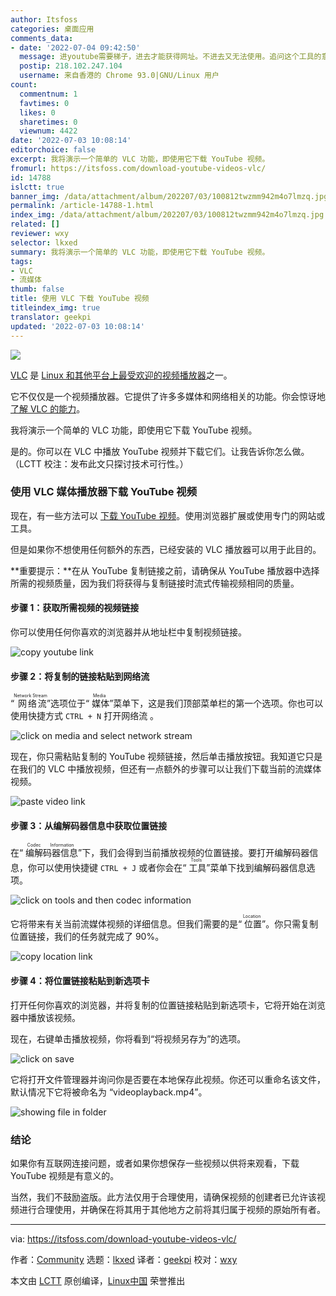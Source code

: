 ```yaml
---
author: Itsfoss
categories: 桌面应用
comments_data:
- date: '2022-07-04 09:42:50'
  message: 进youtube需要梯子，进去才能获得网址。不进去又无法使用。追问这个工具的意义
  postip: 218.102.247.104
  username: 来自香港的 Chrome 93.0|GNU/Linux 用户
count:
  commentnum: 1
  favtimes: 0
  likes: 0
  sharetimes: 0
  viewnum: 4422
date: '2022-07-03 10:08:14'
editorchoice: false
excerpt: 我将演示一个简单的 VLC 功能，即使用它下载 YouTube 视频。
fromurl: https://itsfoss.com/download-youtube-videos-vlc/
id: 14788
islctt: true
banner_img: /data/attachment/album/202207/03/100812twzmm942m4o7lmzq.jpg
permalink: /article-14788-1.html
index_img: /data/attachment/album/202207/03/100812twzmm942m4o7lmzq.jpg.thumb.jpg
related: []
reviewer: wxy
selector: lkxed
summary: 我将演示一个简单的 VLC 功能，即使用它下载 YouTube 视频。
tags:
- VLC
- 流媒体
thumb: false
title: 使用 VLC 下载 YouTube 视频
titleindex_img: true
translator: geekpi
updated: '2022-07-03 10:08:14'
---
```


![](/data/attachment/album/202207/03/100812twzmm942m4o7lmzq.jpg)


[VLC](https://www.videolan.org/vlc/) 是 [Linux 和其他平台上最受欢迎的视频播放器](https://itsfoss.com/video-players-linux/)之一。


它不仅仅是一个视频播放器。它提供了许多多媒体和网络相关的功能。你会惊讶地 [了解 VLC 的能力](https://itsfoss.com/vlc-pro-tricks-linux/)。


我将演示一个简单的 VLC 功能，即使用它下载 YouTube 视频。


是的。你可以在 VLC 中播放 YouTube 视频并下载它们。让我告诉你怎么做。（LCTT 校注：发布此文只探讨技术可行性。）


### 使用 VLC 媒体播放器下载 YouTube 视频


现在，有一些方法可以 [下载 YouTube 视频](https://itsfoss.com/download-youtube-videos-ubuntu/)。使用浏览器扩展或使用专门的网站或工具。


但是如果你不想使用任何额外的东西，已经安装的 VLC 播放器可以用于此目的。


\*\*重要提示：\*\*在从 YouTube 复制链接之前，请确保从 YouTube 播放器中选择所需的视频质量，因为我们将获得与复制链接时流式传输视频相同的质量。


#### 步骤 1：获取所需视频的视频链接


你可以使用任何你喜欢的浏览器并从地址栏中复制视频链接。


![copy youtube link](/data/attachment/album/202207/03/100814rl88u1u3ks6168hz.jpg)


#### 步骤 2：将复制的链接粘贴到网络流


“<ruby> 网络流 <rt>  Network Stream </rt></ruby>”选项位于“<ruby> 媒体 <rt>  Media </rt></ruby>”菜单下，这是我们顶部菜单栏的第一个选项。你也可以使用快捷方式 `CTRL + N` 打开网络流 。


![click on media and select network stream](/data/attachment/album/202207/03/100814lo19qq33d3e3ebe1.png)


现在，你只需粘贴复制的 YouTube 视频链接，然后单击播放按钮。我知道它只是在我们的 VLC 中播放视频，但还有一点额外的步骤可以让我们下载当前的流媒体视频。


![paste video link](/data/attachment/album/202207/03/100815qc7h1hbowl1hhf7l.png)


#### 步骤 3：从编解码器信息中获取位置链接


在“<ruby> 编解码器信息 <rt>  Codec Information </rt></ruby>”下，我们会得到当前播放视频的位置链接。要打开编解码器信息，你可以使用快捷键 `CTRL + J` 或者你会在“<ruby> 工具 <rt>  Tools </rt></ruby>”菜单下找到编解码器信息选项。


![click on tools and then codec information](/data/attachment/album/202207/03/100815nupwwrgbwr44yywm.png)


它将带来有关当前流媒体视频的详细信息。但我们需要的是“<ruby> 位置 <rt>  Location </rt></ruby>”。你只需复制位置链接，我们的任务就完成了 90%。


![copy location link](/data/attachment/album/202207/03/100815lheros60kheg8y66.png)


#### 步骤 4：将位置链接粘贴到新选项卡


打开任何你喜欢的浏览器，并将复制的位置链接粘贴到新选项卡，它将开始在浏览器中播放该视频。


现在，右键单击播放视频，你将看到“将视频另存为”的选项。


![click on save](/data/attachment/album/202207/03/100815tijfififfgzi71lg.jpg)


它将打开文件管理器并询问你是否要在本地保存此视频。你还可以重命名该文件，默认情况下它将被命名为 “videoplayback.mp4”。


![showing file in folder](/data/attachment/album/202207/03/100816iqjlcqys2q4q34ls.png)


### 结论


如果你有互联网连接问题，或者如果你想保存一些视频以供将来观看，下载 YouTube 视频是有意义的。


当然，我们不鼓励盗版。此方法仅用于合理使用，请确保视频的创建者已允许该视频进行合理使用，并确保在将其用于其他地方之前将其归属于视频的原始所有者。




---


via: <https://itsfoss.com/download-youtube-videos-vlc/>


作者：[Community](https://itsfoss.com/author/itsfoss/) 选题：[lkxed](https://github.com/lkxed) 译者：[geekpi](https://github.com/geekpi) 校对：[wxy](https://github.com/wxy)


本文由 [LCTT](https://github.com/LCTT/TranslateProject) 原创编译，[Linux中国](https://linux.cn/) 荣誉推出